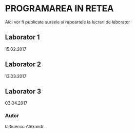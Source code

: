 # PROGRAMAREA IN RETEA

Aici vor fi publicate sursele si rapoartele la lucrari de laborator

## Laborator 1
15.02.2017
## Laborator 2
13.03.2017
## Laborator 3
03.04.2017
### Autor 
Ialticenco Alexandr
